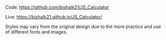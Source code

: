 Code: https://github.com/bishalk21/JS_Calculator

Live: https://bishalk21.github.io/JS_Calculator/

Styles may vary from the original design due to the more practice and use of different fonts and images.
